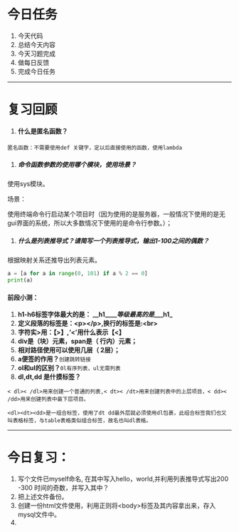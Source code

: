 # 今日任务

1. 今天代码
2. 总结今天内容
3. 今天习题完成
4. 做每日反馈
5. 完成今日任务

---

# 复习回顾

1. #### 什么是匿名函数？

`匿名函数：不需要使用def 关键字，定以后直接使用的函数，使用lambda`

1. ##### 命令函数参数的使用哪个模块，使用场景？

使用sys模块。

场景：

使用终端命令行启动某个项目时（因为使用的是服务器，一般情况下使用的是无gui界面的系统，所以大多数情况下使用的是命令行参数。）；

1. ##### 什么是列表推导式？请简写一个列表推导式，输出1-100之间的偶数？

根据映射关系还推导出列表元素。

```py
a = [a for a in range(0, 101) if a % 2 == 0]
print(a)
```

#### 前段小测：

1. **h1-h6标签字体最大的是： \_\_h1\_\_\_\_**_**等级最高的是**_**\_\_\_h1\_**
2. **定义段落的标签是：&lt;p&gt;&lt;/p&gt;,换行的标签是:&lt;br&gt;**
3. **字符实&gt;用：【&gt;】,‘&lt;’用什么表示【&lt;】**
4. **div是（块）元素，span是（ 行内）元素；**
5. **相对路径使用可以使用几层（ 2层）；**
6. **a便签的作用？**`创建跳转链接`
7. **ol和ul的区别？**`0l有序列表，ul无需列表`
8. **dl,dt,dd 是什摸标签？**

`< dl>< /dl>用来创建一个普通的列表,< dt>< /dt>用来创建列表中的上层项目，< dd>< /dd>用来创建列表中最下层项目。`

`<dl><dt><dd>是一组合标签，使用了dt dd最外层就必须使用dl包裹，此组合标签我们也又叫表格标签，与table表格类似组合标签，故名也叫dl表格。`

---

# 今日复习：

1. 写个文件已myself命名, 在其中写入hello，world,并利用列表推导式写出200 -300 时间的奇数，并写入其中？
2. 把上述文件备份。
3. 创建一份html文件使用，利用正则将&lt;body&gt;标签及其内容拿出来，存入mysql文件中。
4. 


